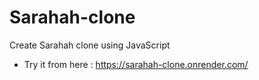 # Sarahah-clone
Create Sarahah clone using JavaScript <br>
- Try it from here : https://sarahah-clone.onrender.com/
